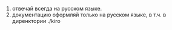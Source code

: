 1. отвечай всегда на русском языке.
2. документацию оформляй только на русском языке, в т.ч. в диренктории ./kiro